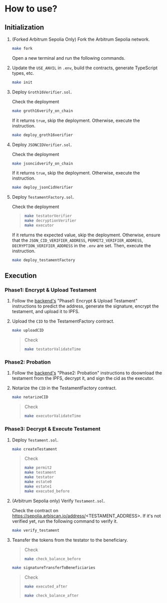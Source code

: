 # How to use?
   
## Initialization

1. (Forked Arbitrum Sepolia Only) Fork the Arbitrum Sepolia network.

    ``` sh
    make fork
    ```

    Open a new terminal and run the following commands.

2. Update the `USE_ANVIL` in `.env`, build the contracts, generate TypeScript types, etc.

    ``` sh
    make init
    ```

3. Deploy `Groth16Verifier.sol`.

    Check the deployment

    ``` sh
    make groth16verify_on_chain
    ```

    If it returns `true`, skip the deployment. Otherwise, execute the instruction.

    ``` sh
    make deploy_groth16verifier
    ```

4. Deploy `JSONCIDVerifier.sol`.

    Check the deployment

    ``` sh
    make jsoncidverify_on_chain
    ```

    If it returns `true`, skip the deployment. Otherwise, execute the instruction.

    ``` sh
    make deploy_jsonCidVerifier
    ```
    
5. Deploy `TestamentFactory.sol`.

    Check the deployment

    > ``` sh
    > make testatorVerifier
    > make decryptionVerifier
    > make executor
    > ```
   
   If it returns the expected value, skip the deployment. Otherwise, ensure that the `JSON_CID_VERIFIER_ADDRESS`, `PERMIT2_VERIFIER_ADDRESS`, `DECRYPTION_VERIFIER_ADDRESS` in the `.env` are set. Then, execute the instruction.

    ``` sh
    make deploy_testamentFactory
    ```

## Execution

### Phase1: Encrypt & Upload Testament

1. Follow the [backend's](../apps/backend/) "Phase1: Encrypt & Upload Testament" instructions to predict the address, generate the signature, encrypt the testament, and upload it to IPFS.

2. Upload the `CID` to the TestamentFactory contract.

    ``` sh
    make uploadCID
    ```

    > Check
    > ``` sh
    > make testatorValidateTime
    > ```

### Phase2: Probation

1. Follow the [backend's](../apps/backend/) "Phase2: Probation" instructions to doownload the testament from the IPFS, decrypt it, and sign the cid as the executor.

2. Notarize the `CID` in the TestamentFactory contract.
    
    ``` sh
    make notarizeCID
    ```

    > Check
    > ``` sh
    > make executorValidateTime
    > ```

### Phase3: Decrypt & Execute Testament

1. Deploy `Testament.sol`.

    ``` sh
    make createTestament
    ```

    > Check
    > ``` sh
    > make permit2
    > make testament
    > make testator
    > make estate0
    > make estate1
    > make executed_before
    > ```

2. (Arbitrum Sepolia only) Verify `Testament.sol`.

    Check the contract on https://sepolia.arbiscan.io/address/<TESTAMENT_ADDRESS>. If it's not verified yet, run the following command to verify it.

    ``` sh
    make verify_testament
    ```

3. Teansfer the tokens from the testator to the beneficiary.

    > Check
    > ``` sh
    > make check_balance_before
    > ```
    
    ``` sh
    make signatureTransferToBeneficiaries
    ```

    > Check
    > ``` sh
    > make executed_after
    > ```
    > 
    > ``` sh
    > make check_balance_after
    > ```